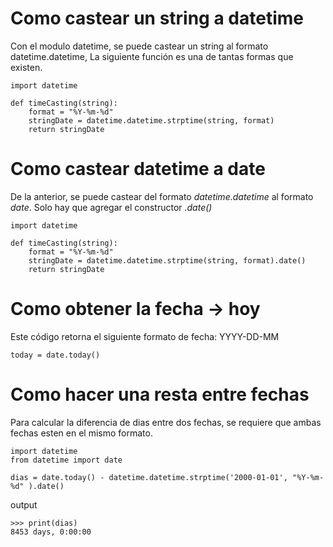 # Como castear un string a datetime
Con el modulo datetime, se puede castear un string al formato datetime.datetime, La siguiente función es una de tantas formas que existen.
```
import datetime

def timeCasting(string):
    format = "%Y-%m-%d" 
    stringDate = datetime.datetime.strptime(string, format)
    return stringDate
```
# Como castear datetime a date
De la anterior, se puede castear del formato *datetime.datetime* al formato *date*. Solo hay que agregar el constructor *.date()*
```
import datetime

def timeCasting(string):
    format = "%Y-%m-%d" 
    stringDate = datetime.datetime.strptime(string, format).date()
    return stringDate
```
# Como obtener la fecha -> hoy
Este código retorna el siguiente formato de fecha: YYYY-DD-MM
```
today = date.today()
```

# Como hacer una resta entre fechas
Para calcular la diferencia de dias entre dos fechas, se requiere que ambas fechas esten en el mismo formato.
```
import datetime
from datetime import date

dias = date.today() - datetime.datetime.strptime('2000-01-01', "%Y-%m-%d" ).date()
```
output

```
>>> print(dias)
8453 days, 0:00:00
```
